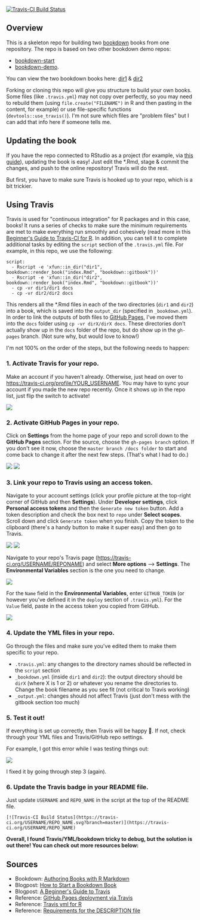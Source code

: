 [![Travis-CI Build Status](https://travis-ci.org/isteves/two-bookdowns-example.svg?branch=master)](https://travis-ci.org/isteves/two-bookdowns-example)

## Overview

This is a skeleton repo for building two [bookdown](https://bookdown.org/home/about.html) books from one repository. The repo is based on two other bookdown demo repos:

- [bookdown-start](https://github.com/seankross/bookdown-start)
- [bookdown-demo](https://github.com/rstudio/bookdown-demo).

You can view the two bookdown books here: [dir1](https://isteves.github.io/two-bookdowns-example/dir1/) & [dir2](https://isteves.github.io/two-bookdowns-example/dir2/)

Forking or cloning this repo will give you structure to build your own books. Some files (like `.travis.yml`) may not copy over perfectly, so you may need to rebuild them (using `file.create("FILENAME")` in R and then pasting in the content, for example) or use file-specific functions (`devtools::use_travis()`). I'm not sure which files are "problem files" but I can add that info here if someone tells me.

## Updating the book

If you have the repo connected to RStudio as a project (for example, via [this guide](https://support.rstudio.com/hc/en-us/articles/200532077-Version-Control-with-Git-and-SVN)), updating the book is easy!  Just edit the *.Rmd, stage & commit the changes, and push to the online repository! Travis will do the rest.

But first, you have to make sure Travis is hooked up to your repo, which is a bit trickier.

## Using Travis

Travis is used for "continuous integration" for R packages and in this case, books! It runs a series of checks to make sure the minimum requirements are met to make everything run smoothly and cohesively (read more in this [Beginner's Guide to Travis-CI for R](https://juliasilge.com/blog/beginners-guide-to-travis/). In addition, you can tell it to complete additional tasks by editing the `script` section of the `.travis.yml` file. For example, in this repo, we use the following:

```
script:
  - Rscript -e 'xfun::in_dir("dir1", bookdown::render_book("index.Rmd", "bookdown::gitbook"))'
  - Rscript -e 'xfun::in_dir("dir2", bookdown::render_book("index.Rmd", "bookdown::gitbook"))'
  - cp -vr dir1/dir1 docs
  - cp -vr dir2/dir2 docs
```

This renders all the *.Rmd files in each of the two directories (`dir1` and `dir2`) into a book, which is saved into the `output_dir` (specified in `_bookdown.yml`). In order to link the outputs of both files to [GitHub Pages](https://pages.github.com/), I've moved them into the `docs` folder using `cp -vr dirX/dirX docs`. These directories don't actually show up in the `docs` folder of the repo, but do show up in the `gh-pages` branch. (Not sure why, but would love to know!)

I'm not 100% on the order of the steps, but the following needs to happen:

### 1. Activate Travis for your repo.

Make an account if you haven't already. Otherwise, just head on over to https://travis-ci.org/profile/YOUR_USERNAME. You may have to sync your account if you made the new repo recently. Once it shows up in the repo list, just flip the switch to activate!

![](https://raw.githubusercontent.com/isteves/two-bookdowns-example/master/docs/travis-switch.png)

### 2. Activate GitHub Pages in your repo. 

Click on **Settings** from the home page of your repo and scroll down to the **GitHub Pages** section. For the source, choose the `gh-pages branch` option. If you don't see it now, choose the `master branch /docs folder` to start and come back to change it after the next few steps. (That's what I had to do.)

![](https://raw.githubusercontent.com/isteves/two-bookdowns-example/master/docs/repo-settings.png)
![](https://raw.githubusercontent.com/isteves/two-bookdowns-example/master/docs/github-pages.png)

### 3. Link your repo to Travis using an access token.

Navigate to your account settings (click your profile picture at the top-right corner of GitHub and then **Settings**). Under **Developer settings**, click **Personal access tokens** and then the `Generate new token` button. Add a token description and check the box next to `repo` under **Select scopes**. Scroll down and click `Generate token` when you finish. Copy the token to the clipboard (there's a handy button to make it super easy) and then go to Travis.

![](https://raw.githubusercontent.com/isteves/two-bookdowns-example/master/docs/generate-token.png)
![](https://raw.githubusercontent.com/isteves/two-bookdowns-example/master/docs/access-token.png)

Navigate to your repo's Travis page (https://travis-ci.org/USERNAME/REPONAME) and select **More options** --> **Settings**. The **Environmental Variables** section is the one you need to change.

![](https://raw.githubusercontent.com/isteves/two-bookdowns-example/master/docs/travis-settings.png)

For the `Name` field in the **Environmental Variables**, enter `GITHUB_TOKEN` (or however you've defined it in the `deploy` section of `.travis.yml`). For the `Value` field, paste in the access token you copied from GitHub. 

![](https://raw.githubusercontent.com/isteves/two-bookdowns-example/master/docs/travis-env-var.png)

### 4. Update the YML files in your repo. 

Go through the files and make sure you've edited them to make them specific to your repo.

- `.travis.yml`: any changes to the directory names should be reflected in the `script` section
- `_bookdown.yml` (inside `dir1` and `dir2`): the output directory should be `dirX` (where X is 1 or 2) or whatever you rename the directories to. Change the book filename as you see fit (not critical to Travis working)
- `_output.yml`: changes should not affect Travis (just don't mess with the gitbook section too much)

### 5. Test it out! 

If everything is set up correctly, then Travis will be happy :green_heart:. If not, check through your YML files and Travis/GitHub repo settings. 

For example, I got this error while I was testing things out:

![](https://raw.githubusercontent.com/isteves/two-bookdowns-example/master/docs/travis-error.png)

I fixed it by going through step 3 (again).

### 6. Update the Travis badge in your README file.

Just update `USERNAME` and `REPO_NAME` in the script at the top of the README file.

```[![Travis-CI Build Status](https://travis-ci.org/USERNAME/REPO_NAME.svg?branch=master)](https://travis-ci.org/USERNAME/REPO_NAME)```

**Overall, I found Travis/YML/bookdown tricky to debug, but the solution is out there! You can check out more resources below:**

## Sources

- Bookdown: [Authoring Books with R Markdown](https://bookdown.org/yihui/bookdown/)
- Blogpost: [How to Start a Bookdown Book](http://seankross.com/2016/11/17/How-to-Start-a-Bookdown-Book.html)
- Blogpost: [A Beginner's Guide to Travis](https://juliasilge.com/blog/beginners-guide-to-travis/)
- Reference: [GitHub Pages deployment via Travis](https://docs.travis-ci.com/user/deployment/pages/)
- Reference: [Travis yml for R](https://docs.travis-ci.com/user/languages/r)
- Reference: [Requirements for the DESCRIPTION file](https://cran.r-project.org/doc/manuals/r-release/R-exts.html#The-DESCRIPTION-file)
